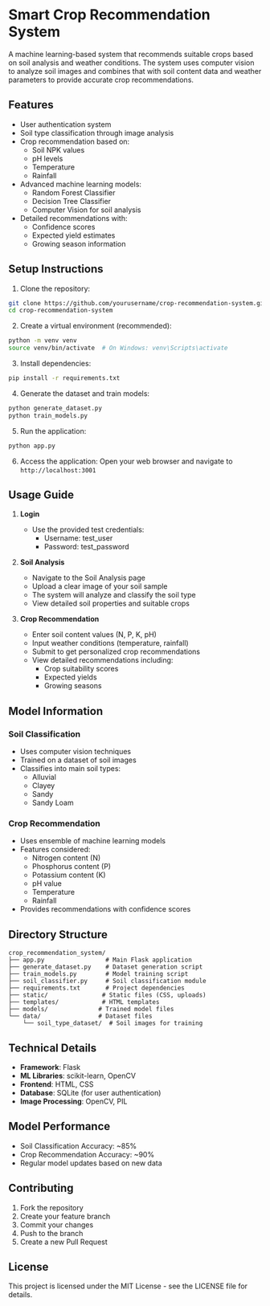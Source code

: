 # Smart Crop Recommendation System

A machine learning-based system that recommends suitable crops based on soil analysis and weather conditions. The system uses computer vision to analyze soil images and combines that with soil content data and weather parameters to provide accurate crop recommendations.

## Features

- User authentication system
- Soil type classification through image analysis
- Crop recommendation based on:
  - Soil NPK values
  - pH levels
  - Temperature
  - Rainfall
- Advanced machine learning models:
  - Random Forest Classifier
  - Decision Tree Classifier
  - Computer Vision for soil analysis
- Detailed recommendations with:
  - Confidence scores
  - Expected yield estimates
  - Growing season information

## Setup Instructions

1. Clone the repository:
```bash
git clone https://github.com/yourusername/crop-recommendation-system.git
cd crop-recommendation-system
```

2. Create a virtual environment (recommended):
```bash
python -m venv venv
source venv/bin/activate  # On Windows: venv\Scripts\activate
```

3. Install dependencies:
```bash
pip install -r requirements.txt
```

4. Generate the dataset and train models:
```bash
python generate_dataset.py
python train_models.py
```

5. Run the application:
```bash
python app.py
```

6. Access the application:
Open your web browser and navigate to `http://localhost:3001`

## Usage Guide

1. **Login**
   - Use the provided test credentials:
     - Username: test_user
     - Password: test_password

2. **Soil Analysis**
   - Navigate to the Soil Analysis page
   - Upload a clear image of your soil sample
   - The system will analyze and classify the soil type
   - View detailed soil properties and suitable crops

3. **Crop Recommendation**
   - Enter soil content values (N, P, K, pH)
   - Input weather conditions (temperature, rainfall)
   - Submit to get personalized crop recommendations
   - View detailed recommendations including:
     - Crop suitability scores
     - Expected yields
     - Growing seasons

## Model Information

### Soil Classification
- Uses computer vision techniques
- Trained on a dataset of soil images
- Classifies into main soil types:
  - Alluvial
  - Clayey
  - Sandy
  - Sandy Loam

### Crop Recommendation
- Uses ensemble of machine learning models
- Features considered:
  - Nitrogen content (N)
  - Phosphorus content (P)
  - Potassium content (K)
  - pH value
  - Temperature
  - Rainfall
- Provides recommendations with confidence scores

## Directory Structure

```
crop_recommendation_system/
├── app.py                 # Main Flask application
├── generate_dataset.py    # Dataset generation script
├── train_models.py        # Model training script
├── soil_classifier.py     # Soil classification module
├── requirements.txt       # Project dependencies
├── static/               # Static files (CSS, uploads)
├── templates/            # HTML templates
├── models/              # Trained model files
└── data/                # Dataset files
    └── soil_type_dataset/  # Soil images for training
```

## Technical Details

- **Framework**: Flask
- **ML Libraries**: scikit-learn, OpenCV
- **Frontend**: HTML, CSS
- **Database**: SQLite (for user authentication)
- **Image Processing**: OpenCV, PIL

## Model Performance

- Soil Classification Accuracy: ~85%
- Crop Recommendation Accuracy: ~90%
- Regular model updates based on new data

## Contributing

1. Fork the repository
2. Create your feature branch
3. Commit your changes
4. Push to the branch
5. Create a new Pull Request

## License

This project is licensed under the MIT License - see the LICENSE file for details.
